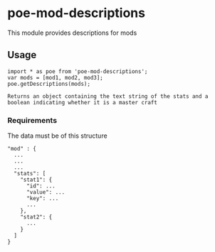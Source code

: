 # poe-mod-descriptions
This module provides descriptions for mods

## Usage
```
import * as poe from 'poe-mod-descriptions';
var mods = [mod1, mod2, mod3];
poe.getDescriptions(mods);

Returns an object containing the text string of the stats and a 
boolean indicating whether it is a master craft
```

### Requirements
The data must be of this structure
```
"mod" : {
  ...
  ...
  ...
  "stats": [
    "stat1": {
      "id": ...
      "value": ...
      "key": ...
      ...
    },
    "stat2": {
      ...
    }
  ]
}
```
